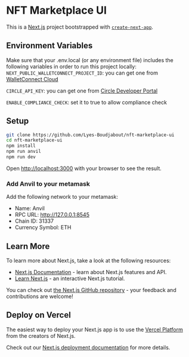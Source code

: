 # NFT Marketplace UI

This is a [Next.js](https://nextjs.org) project bootstrapped with [`create-next-app`](https://nextjs.org/docs/app/api-reference/cli/create-next-app).

## Environment Variables

Make sure that your .env.local (or any environment file) includes the following variables in order to run this project locally:
`NEXT_PUBLIC_WALLETCONNECT_PROJECT_ID`: you can get one from [WalletConnect Cloud](https://cloud.walletconnect.com/)

`CIRCLE_API_KEY`: you can get one from [Circle Developer Portal](https://console.circle.com/api-keys)

`ENABLE_COMPLIANCE_CHECK`: set it to true to allow compliance check

## Setup

```bash
git clone https://github.com/Lyes-Boudjabout/nft-marketplace-ui
cd nft-marketplace-ui
npm install
npm run anvil
npm run dev
```
Open [http://localhost:3000](http://localhost:3000) with your browser to see the result.

### Add Anvil to your metamask

Add the following network to your metamask:
- Name: Anvil
- RPC URL: http://127.0.0.1:8545
- Chain ID: 31337
- Currency Symbol: ETH


## Learn More

To learn more about Next.js, take a look at the following resources:

- [Next.js Documentation](https://nextjs.org/docs) - learn about Next.js features and API.
- [Learn Next.js](https://nextjs.org/learn) - an interactive Next.js tutorial.

You can check out [the Next.js GitHub repository](https://github.com/vercel/next.js) - your feedback and contributions are welcome!

## Deploy on Vercel

The easiest way to deploy your Next.js app is to use the [Vercel Platform](https://vercel.com/new?utm_medium=default-template&filter=next.js&utm_source=create-next-app&utm_campaign=create-next-app-readme) from the creators of Next.js.

Check out our [Next.js deployment documentation](https://nextjs.org/docs/app/building-your-application/deploying) for more details.
